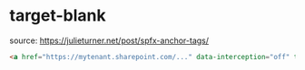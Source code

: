 # target-blank


source: https://julieturner.net/post/spfx-anchor-tags/

```html
<a href="https://mytenant.sharepoint.com/..." data-interception="off" target="_blank" rel="noopener noreferrer">My other page</a>
```